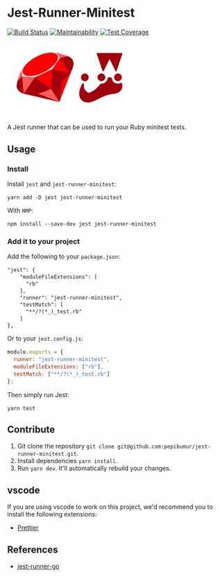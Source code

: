 # Jest-Runner-Minitest

[![Build Status](https://travis-ci.org/pepibumur/jest-runner-minitest.svg?branch=master)](https://travis-ci.org/pepibumur/jest-runner-minitest)
[![Maintainability](https://api.codeclimate.com/v1/badges/35549ea45a68c031deb6/maintainability)](https://codeclimate.com/github/pepibumur/jest-runner-minitest/maintainability)
[![Test Coverage](https://api.codeclimate.com/v1/badges/35549ea45a68c031deb6/test_coverage)](https://codeclimate.com/github/pepibumur/jest-runner-minitest/test_coverage)

<img src="assets/Logo.jpg" width="300px"/>

A Jest runner that can be used to run your Ruby minitest tests.

## Usage

### Install

Install `jest` and `jest-runner-minitest`:

```
yarn add -D jest jest-runner-minitest
```

With `NMP`:

```
npm install --save-dev jest jest-runner-minitest
```

### Add it to your project

Add the following to your `package.json`:

```
"jest": {
	"moduleFileExtensions": [
	  "rb"
	],
	"runner": "jest-runner-minitest",
	"testMatch": [
	  "**/?(*_)_test.rb"
	]
},
```

Or to your `jest.config.js`:

```js
module.exports = {
  runner: "jest-runner-minitest",
  moduleFileExtensions: ["rb"],
  testMatch: ["**/?(*_)_test.rb"]
};
```

Then simply run Jest:

```
yarn test
```

## Contribute

1. Git clone the repository `git clone git@github.com:pepibumur/jest-runner-minitest.git`.
2. Install dependencies `yarn install`.
3. Run `yarn dev`. It'll automatically rebuild your changes.

## vscode

If you are using vscode to work on this project, we'd recommend you to install the following extensions:

* [Prettier](https://marketplace.visualstudio.com/items?itemName=esbenp.prettier-vscode)

## References

* [jest-runner-go](https://github.com/MaximeHeckel/jest-runner-go)
